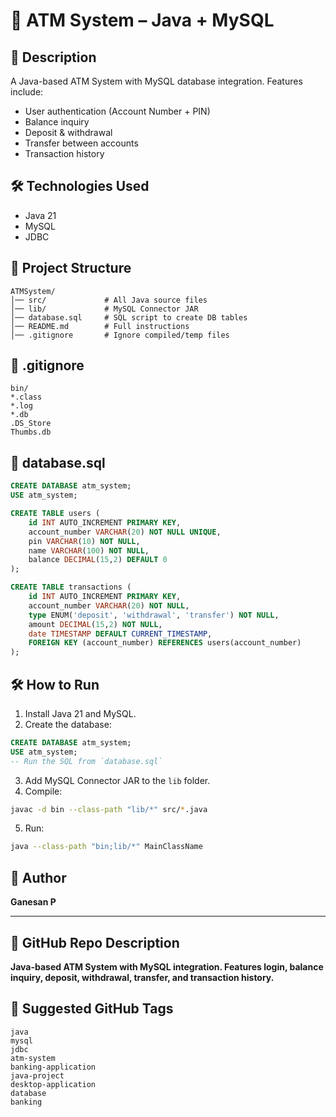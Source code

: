 # 🏦 ATM System – Java + MySQL

## 📌 Description

A Java-based ATM System with MySQL database integration.
Features include:

* User authentication (Account Number + PIN)
* Balance inquiry
* Deposit & withdrawal
* Transfer between accounts
* Transaction history

## 🛠 Technologies Used

* Java 21
* MySQL
* JDBC

## 📂 Project Structure

```
ATMSystem/
│── src/             # All Java source files
│── lib/             # MySQL Connector JAR
│── database.sql     # SQL script to create DB tables
│── README.md        # Full instructions
│── .gitignore       # Ignore compiled/temp files
```

## 📝 .gitignore

```
bin/
*.class
*.log
*.db
.DS_Store
Thumbs.db
```

## 📝 database.sql

```sql
CREATE DATABASE atm_system;
USE atm_system;

CREATE TABLE users (
    id INT AUTO_INCREMENT PRIMARY KEY,
    account_number VARCHAR(20) NOT NULL UNIQUE,
    pin VARCHAR(10) NOT NULL,
    name VARCHAR(100) NOT NULL,
    balance DECIMAL(15,2) DEFAULT 0
);

CREATE TABLE transactions (
    id INT AUTO_INCREMENT PRIMARY KEY,
    account_number VARCHAR(20) NOT NULL,
    type ENUM('deposit', 'withdrawal', 'transfer') NOT NULL,
    amount DECIMAL(15,2) NOT NULL,
    date TIMESTAMP DEFAULT CURRENT_TIMESTAMP,
    FOREIGN KEY (account_number) REFERENCES users(account_number)
);
```

## 🛠 How to Run

1. Install Java 21 and MySQL.
2. Create the database:

```sql
CREATE DATABASE atm_system;
USE atm_system;
-- Run the SQL from `database.sql`
```

3. Add MySQL Connector JAR to the `lib` folder.
4. Compile:

```bash
javac -d bin --class-path "lib/*" src/*.java
```

5. Run:

```bash
java --class-path "bin;lib/*" MainClassName
```

## 👤 Author

**Ganesan P**

---

## 📌 GitHub Repo Description

**Java-based ATM System with MySQL integration. Features login, balance inquiry, deposit, withdrawal, transfer, and transaction history.**

## 📌 Suggested GitHub Tags

```
java
mysql
jdbc
atm-system
banking-application
java-project
desktop-application
database
banking
```
